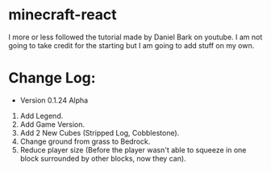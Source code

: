 # minecraft-react
I more or less followed the tutorial made by Daniel Bark on youtube. I am not going to take credit for the starting but I am going to add stuff on my own.

# Change Log:

- Version 0.1.24 Alpha
1. Add Legend.
2. Add Game Version.
3. Add 2 New Cubes (Stripped Log, Cobblestone).
4. Change ground from grass to Bedrock.
5. Reduce player size (Before the player wasn't able to squeeze in one block surrounded by other blocks, now they can).
